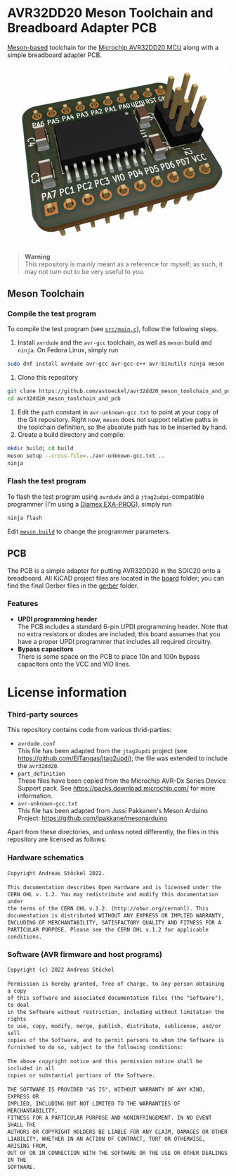 # AVR32DD20 Meson Toolchain and Breadboard Adapter PCB

[Meson-based](https://mesonbuild.com/) toolchain for the [Microchip AVR32DD20 MCU](https://www.microchip.com/en-us/product/AVR32DD20
) along with a simple breadboard adapter PCB.

<div align="center">
<img src="board/board.jpg" width="500" alt="A raytraced image of the adapter PCB exported from KiCAD" />
</div>

> **Warning**  
> This repository is mainly meant as a reference for myself; as such, it may not turn out to be very useful to you.

## Meson Toolchain

### Compile the test program

To compile the test program (see  [`src/main.c`](src/main.c)), follow the following steps.
1. Install `avrdude` and the `avr-gcc` toolchain, as well as `meson` build and `ninja`. On Fedora Linux, simply run
```sh
sudo dnf install avrdude avr-gcc avr-gcc-c++ avr-binutils ninja meson
```
1. Clone this repository
```sh
git clone https://github.com/astoeckel/avr32dd20_meson_toolchain_and_pcb
cd avr32dd20_meson_toolchain_and_pcb
```
1. Edit the `path` constant in `avr-unknown-gcc.txt` to point at your copy of the Git repository. Right now, `meson` does not support relative paths in the toolchain definition, so the absolute path has to be inserted by hand.
1. Create a build directory and compile:
```sh
mkdir build; cd build
meson setup --cross-file=../avr-unknown-gcc.txt ..
ninja
```

### Flash the test program

To flash the test program using `avrdude` and a `jtag2udpi`-compatible programmer (I'm using a [Diamex EXA-PROG](https://www.diamex.de/dxshop/EXA-PROG-AVR-ISP-und-UPDI-STM32-NXP-ESP)), simply run
```sh
ninja flash
```
Edit [`meson.build`](meson.build) to change the programmer parameters.

## PCB

The PCB is a simple adapter for putting AVR32DD20 in the SOIC20 onto a breadboard.
All KiCAD project files are located in the [board](board/kicad) folder; you can find the final Gerber files in the [gerber](board/gerber) folder.

### Features

* **UPDI programming header**  
  The PCB includes a standard 6-pin UPDI programming header. Note that no extra resistors or diodes are included; this board assumes that you have a proper UPDI programmer that includes all required circuitry.
* **Bypass capacitors**  
  There is some space on the PCB to place 10n and 100n bypass capacitors onto the VCC and VIO lines.

# License information

### Third-party sources

This repository contains code from various thrid-parties:

* `avrdude.conf`  
  This file has been adapted from the `jtag2updi` project (see https://github.com/ElTangas/jtag2updi); the file was extended to include the `avr32dd20`.
* `part_definition`  
  These files have been copied from the Microchip AVR-Dx Series Device Support pack. See https://packs.download.microchip.com/ for more information.
* `avr-unknown-gcc.txt`  
  This file has been adapted from Jussi Pakkanen's Meson Arduino Project: https://github.com/jpakkane/mesonarduino

Apart from these directories, and unless noted differently, the files in this repository are licensed as follows:

### Hardware schematics

    Copyright Andreas Stöckel 2022.
    
    This documentation describes Open Hardware and is licensed under the
    CERN OHL v. 1.2. You may redistribute and modify this documentation under
    the terms of the CERN OHL v.1.2. (http://ohwr.org/cernohl). This
    documentation is distributed WITHOUT ANY EXPRESS OR IMPLIED WARRANTY,
    INCLUDING OF MERCHANTABILITY, SATISFACTORY QUALITY AND FITNESS FOR A
    PARTICULAR PURPOSE. Please see the CERN OHL v.1.2 for applicable conditions.

### Software (AVR firmware and host programs)

    Copyright (c) 2022 Andreas Stöckel

    Permission is hereby granted, free of charge, to any person obtaining a copy
    of this software and associated documentation files (the "Software"), to deal
    in the Software without restriction, including without limitation the rights
    to use, copy, modify, merge, publish, distribute, sublicense, and/or sell
    copies of the Software, and to permit persons to whom the Software is
    furnished to do so, subject to the following conditions:

    The above copyright notice and this permission notice shall be included in all
    copies or substantial portions of the Software.

    THE SOFTWARE IS PROVIDED "AS IS", WITHOUT WARRANTY OF ANY KIND, EXPRESS OR
    IMPLIED, INCLUDING BUT NOT LIMITED TO THE WARRANTIES OF MERCHANTABILITY,
    FITNESS FOR A PARTICULAR PURPOSE AND NONINFRINGEMENT. IN NO EVENT SHALL THE
    AUTHORS OR COPYRIGHT HOLDERS BE LIABLE FOR ANY CLAIM, DAMAGES OR OTHER
    LIABILITY, WHETHER IN AN ACTION OF CONTRACT, TORT OR OTHERWISE, ARISING FROM,
    OUT OF OR IN CONNECTION WITH THE SOFTWARE OR THE USE OR OTHER DEALINGS IN THE
    SOFTWARE.


